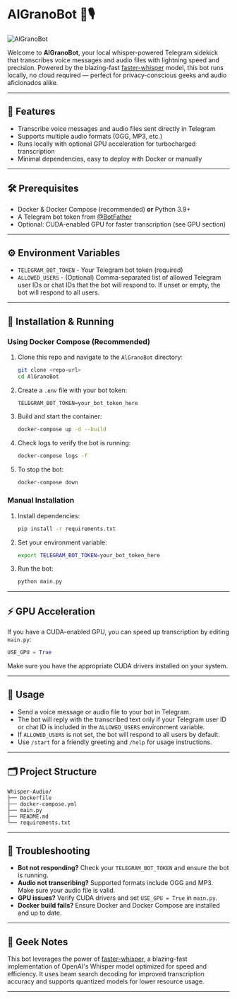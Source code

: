 # AlGranoBot 🤖🎙️

![AlGranoBot](./algrano.png)

Welcome to **AlGranoBot**, your local whisper-powered Telegram sidekick that transcribes voice messages and audio files with lightning speed and precision. Powered by the blazing-fast [faster-whisper](https://github.com/guillaumekln/faster-whisper) model, this bot runs locally, no cloud required — perfect for privacy-conscious geeks and audio aficionados alike.

---

## 🚀 Features

- Transcribe voice messages and audio files sent directly in Telegram
- Supports multiple audio formats (OGG, MP3, etc.)
- Runs locally with optional GPU acceleration for turbocharged transcription
- Minimal dependencies, easy to deploy with Docker or manually

---

## 🛠️ Prerequisites

- Docker & Docker Compose (recommended) **or** Python 3.9+
- A Telegram bot token from [@BotFather](https://t.me/BotFather)
- Optional: CUDA-enabled GPU for faster transcription (see GPU section)

---

## ⚙️ Environment Variables

- `TELEGRAM_BOT_TOKEN` - Your Telegram bot token (required)
- `ALLOWED_USERS` - (Optional) Comma-separated list of allowed Telegram user IDs or chat IDs that the bot will respond to. If unset or empty, the bot will respond to all users.

---

## 🐳 Installation & Running

### Using Docker Compose (Recommended)

1. Clone this repo and navigate to the `AlGranoBot` directory:
   ```bash
   git clone <repo-url>
   cd AlGranoBot
   ```

2. Create a `.env` file with your bot token:
   ```
   TELEGRAM_BOT_TOKEN=your_bot_token_here
   ```

3. Build and start the container:
   ```bash
   docker-compose up -d --build
   ```

4. Check logs to verify the bot is running:
   ```bash
   docker-compose logs -f
   ```

5. To stop the bot:
   ```bash
   docker-compose down
   ```

### Manual Installation

1. Install dependencies:
   ```bash
   pip install -r requirements.txt
   ```

2. Set your environment variable:
   ```bash
   export TELEGRAM_BOT_TOKEN=your_bot_token_here
   ```

3. Run the bot:
   ```bash
   python main.py
   ```

---

## ⚡ GPU Acceleration

If you have a CUDA-enabled GPU, you can speed up transcription by editing `main.py`:

```python
USE_GPU = True
```

Make sure you have the appropriate CUDA drivers installed on your system.

---

## 🎯 Usage

- Send a voice message or audio file to your bot in Telegram.
- The bot will reply with the transcribed text only if your Telegram user ID or chat ID is included in the `ALLOWED_USERS` environment variable.
- If `ALLOWED_USERS` is not set, the bot will respond to all users by default.
- Use `/start` for a friendly greeting and `/help` for usage instructions.

---

## 🗂️ Project Structure

```
Whisper-Audio/
├── Dockerfile
├── docker-compose.yml
├── main.py
├── README.md
└── requirements.txt
```

---

## 🐞 Troubleshooting

- **Bot not responding?** Check your `TELEGRAM_BOT_TOKEN` and ensure the bot is running.
- **Audio not transcribing?** Supported formats include OGG and MP3. Make sure your audio file is valid.
- **GPU issues?** Verify CUDA drivers and set `USE_GPU = True` in `main.py`.
- **Docker build fails?** Ensure Docker and Docker Compose are installed and up to date.

---

## 🤖 Geek Notes

This bot leverages the power of [faster-whisper](https://github.com/guillaumekln/faster-whisper), a blazing-fast implementation of OpenAI's Whisper model optimized for speed and efficiency. It uses beam search decoding for improved transcription accuracy and supports quantized models for lower resource usage.

---
